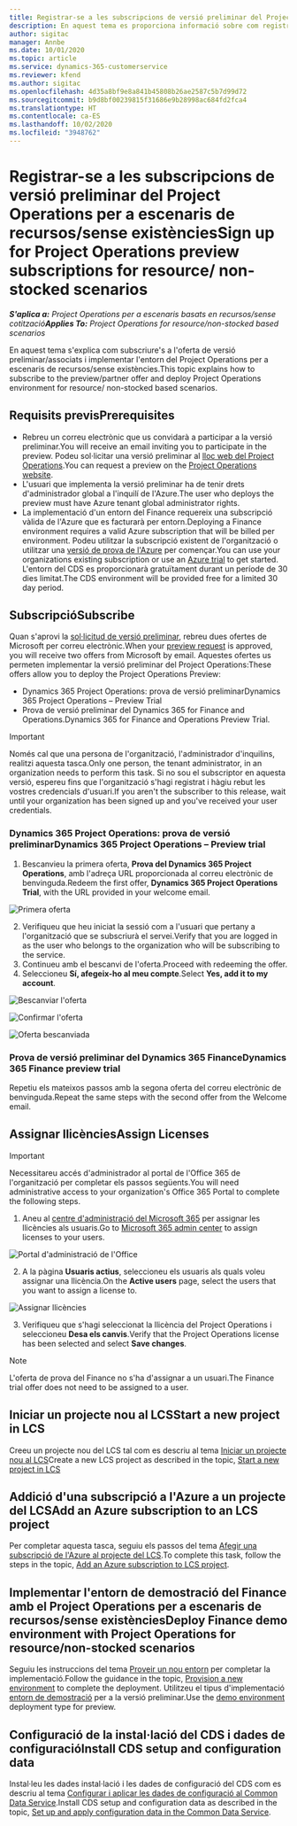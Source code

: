 ```yaml
---
title: Registrar-se a les subscripcions de versió preliminar del Project Operations per a escenaris de recursos/sense existències
description: En aquest tema es proporciona informació sobre com registrar-se i implementar el Project Operations per a escenaris de recursos/sense existències.
author: sigitac
manager: Annbe
ms.date: 10/01/2020
ms.topic: article
ms.service: dynamics-365-customerservice
ms.reviewer: kfend
ms.author: sigitac
ms.openlocfilehash: 4d35a8bf9e8a841b45808b26ae2587c5b7d99d72
ms.sourcegitcommit: b9d8bf00239815f31686e9b28998ac684fd2fca4
ms.translationtype: HT
ms.contentlocale: ca-ES
ms.lasthandoff: 10/02/2020
ms.locfileid: "3948762"
---
```

# <a name="sign-up-for-project-operations-preview-subscriptions-for-resource-non-stocked-scenarios"></a><span data-ttu-id="8220b-103">Registrar-se a les subscripcions de versió preliminar del Project Operations per a escenaris de recursos/sense existències</span><span class="sxs-lookup"><span data-stu-id="8220b-103">Sign up for Project Operations preview subscriptions for resource/ non-stocked scenarios</span></span>

<span data-ttu-id="8220b-104">_**S'aplica a:** Project Operations per a escenaris basats en recursos/sense cotització_</span><span class="sxs-lookup"><span data-stu-id="8220b-104">_**Applies To:** Project Operations for resource/non-stocked based scenarios_</span></span>

<span data-ttu-id="8220b-105">En aquest tema s'explica com subscriure's a l'oferta de versió preliminar/associats i implementar l'entorn del Project Operations per a escenaris de recursos/sense existències.</span><span class="sxs-lookup"><span data-stu-id="8220b-105">This topic explains how to subscribe to the preview/partner offer and deploy Project Operations environment for resource/ non-stocked based scenarios.</span></span>

## <a name="prerequisites"></a><span data-ttu-id="8220b-106">Requisits previs</span><span class="sxs-lookup"><span data-stu-id="8220b-106">Prerequisites</span></span>

- <span data-ttu-id="8220b-107">Rebreu un correu electrònic que us convidarà a participar a la versió preliminar.</span><span class="sxs-lookup"><span data-stu-id="8220b-107">You will receive an email inviting you to participate in the preview.</span></span> <span data-ttu-id="8220b-108">Podeu sol·licitar una versió preliminar al [lloc web del Project Operations](https://dynamics.microsoft.com/en-us/project-operations/overview/).</span><span class="sxs-lookup"><span data-stu-id="8220b-108">You can request a preview on the [Project Operations website](https://dynamics.microsoft.com/en-us/project-operations/overview/).</span></span>
- <span data-ttu-id="8220b-109">L'usuari que implementa la versió preliminar ha de tenir drets d'administrador global a l'inquilí de l'Azure.</span><span class="sxs-lookup"><span data-stu-id="8220b-109">The user who deploys the preview must have Azure tenant global administrator rights.</span></span>
- <span data-ttu-id="8220b-110">La implementació d'un entorn del Finance requereix una subscripció vàlida de l'Azure que es facturarà per entorn.</span><span class="sxs-lookup"><span data-stu-id="8220b-110">Deploying a Finance environment requires a valid Azure subscription that will be billed per environment.</span></span> <span data-ttu-id="8220b-111">Podeu utilitzar la subscripció existent de l'organització o utilitzar una [versió de prova de l'Azure](https://azure.microsoft.com/en-us/free/) per començar.</span><span class="sxs-lookup"><span data-stu-id="8220b-111">You can use your organizations existing subscription or use an [Azure trial](https://azure.microsoft.com/en-us/free/) to get started.</span></span> <span data-ttu-id="8220b-112">L'entorn del CDS es proporcionarà gratuïtament durant un període de 30 dies limitat.</span><span class="sxs-lookup"><span data-stu-id="8220b-112">The CDS environment will be provided free for a limited 30 day period.</span></span>

## <a name="subscribe"></a><span data-ttu-id="8220b-113">Subscripció</span><span class="sxs-lookup"><span data-stu-id="8220b-113">Subscribe</span></span>

<span data-ttu-id="8220b-114">Quan s'aprovi la [sol·licitud de versió preliminar](https://forms.office.com/FormsPro/Pages/ResponsePage.aspx?id=v4j5cvGGr0GRqy180BHbR56j8lZs0FdAvwT75_WNFyxUMkRDV1NYQU5TNjE2VjhKOVBUNVg2R0s1NC4u), rebreu dues ofertes de Microsoft per correu electrònic.</span><span class="sxs-lookup"><span data-stu-id="8220b-114">When your [preview request](https://forms.office.com/FormsPro/Pages/ResponsePage.aspx?id=v4j5cvGGr0GRqy180BHbR56j8lZs0FdAvwT75_WNFyxUMkRDV1NYQU5TNjE2VjhKOVBUNVg2R0s1NC4u) is approved, you will receive two offers from Microsoft by email.</span></span> <span data-ttu-id="8220b-115">Aquestes ofertes us permeten implementar la versió preliminar del Project Operations:</span><span class="sxs-lookup"><span data-stu-id="8220b-115">These offers allow you to deploy the Project Operations Preview:</span></span>

- <span data-ttu-id="8220b-116">Dynamics 365 Project Operations: prova de versió preliminar</span><span class="sxs-lookup"><span data-stu-id="8220b-116">Dynamics 365 Project Operations – Preview Trial</span></span>
- <span data-ttu-id="8220b-117">Prova de versió preliminar del Dynamics 365 for Finance and Operations.</span><span class="sxs-lookup"><span data-stu-id="8220b-117">Dynamics 365 for Finance and Operations Preview Trial.</span></span>

> [!IMPORTANT]
> <span data-ttu-id="8220b-118">Només cal que una persona de l'organització, l'administrador d'inquilins, realitzi aquesta tasca.</span><span class="sxs-lookup"><span data-stu-id="8220b-118">Only one person, the tenant administrator, in an organization needs to perform this task.</span></span> <span data-ttu-id="8220b-119">Si no sou el subscriptor en aquesta versió, espereu fins que l'organització s'hagi registrat i hàgiu rebut les vostres credencials d'usuari.</span><span class="sxs-lookup"><span data-stu-id="8220b-119">If you aren't the subscriber to this release, wait until your organization has been signed up and you've received your user credentials.</span></span>

### <a name="dynamics-365-project-operations--preview-trial"></a><span data-ttu-id="8220b-120">Dynamics 365 Project Operations: prova de versió preliminar</span><span class="sxs-lookup"><span data-stu-id="8220b-120">Dynamics 365 Project Operations – Preview trial</span></span>

1. <span data-ttu-id="8220b-121">Bescanvieu la primera oferta, **Prova del Dynamics 365 Project Operations**, amb l'adreça URL proporcionada al correu electrònic de benvinguda.</span><span class="sxs-lookup"><span data-stu-id="8220b-121">Redeem the first offer, **Dynamics 365 Project Operations Trial**, with the URL provided in your welcome email.</span></span>

![Primera oferta](./media/1FirstOffer.png)

2. <span data-ttu-id="8220b-123">Verifiqueu que heu iniciat la sessió com a l'usuari que pertany a l'organització que se subscriurà el servei.</span><span class="sxs-lookup"><span data-stu-id="8220b-123">Verify that you are logged in as the user who belongs to the organization who will be subscribing to the service.</span></span>
3. <span data-ttu-id="8220b-124">Continueu amb el bescanvi de l'oferta.</span><span class="sxs-lookup"><span data-stu-id="8220b-124">Proceed with redeeming the offer.</span></span> 
4. <span data-ttu-id="8220b-125">Seleccioneu **Sí, afegeix-ho al meu compte**.</span><span class="sxs-lookup"><span data-stu-id="8220b-125">Select **Yes, add it to my account**.</span></span>

![Bescanviar l'oferta](./media/2RedeemFirstOffer.png)

![Confirmar l'oferta](./media/3ConfirmFirstOffer.png)

![Oferta bescanviada](./media/4OfferSuccessfulyRedeemed.png)

### <a name="dynamics-365-finance-preview-trial"></a><span data-ttu-id="8220b-129">Prova de versió preliminar del Dynamics 365 Finance</span><span class="sxs-lookup"><span data-stu-id="8220b-129">Dynamics 365 Finance preview trial</span></span>

<span data-ttu-id="8220b-130">Repetiu els mateixos passos amb la segona oferta del correu electrònic de benvinguda.</span><span class="sxs-lookup"><span data-stu-id="8220b-130">Repeat the same steps with the second offer from the Welcome email.</span></span>

## <a name="assign-licenses"></a><span data-ttu-id="8220b-131">Assignar llicències</span><span class="sxs-lookup"><span data-stu-id="8220b-131">Assign Licenses</span></span>

> [!IMPORTANT]
> <span data-ttu-id="8220b-132">Necessitareu accés d'administrador al portal de l'Office 365 de l'organització per completar els passos següents.</span><span class="sxs-lookup"><span data-stu-id="8220b-132">You will need administrative access to your organization's Office 365 Portal to complete the following steps.</span></span>

1. <span data-ttu-id="8220b-133">Aneu al [centre d'administració del Microsoft 365](https://portal.office.com/) per assignar les llicències als usuaris.</span><span class="sxs-lookup"><span data-stu-id="8220b-133">Go to [Microsoft 365 admin center](https://portal.office.com/) to assign licenses to your users.</span></span>

![Portal d'administració de l'Office](./media/5OfficeAdminPortal.png)

2. <span data-ttu-id="8220b-135">A la pàgina **Usuaris actius**, seleccioneu els usuaris als quals voleu assignar una llicència.</span><span class="sxs-lookup"><span data-stu-id="8220b-135">On the **Active users** page, select the users that you want to assign a license to.</span></span>

![Assignar llicències](./media/6AssignLicenses.png)

3. <span data-ttu-id="8220b-137">Verifiqueu que s'hagi seleccionat la llicència del Project Operations i seleccioneu **Desa els canvis**.</span><span class="sxs-lookup"><span data-stu-id="8220b-137">Verify that the Project Operations license has been selected and select **Save changes**.</span></span> 

> [!NOTE]
> <span data-ttu-id="8220b-138">L'oferta de prova del Finance no s'ha d'assignar a un usuari.</span><span class="sxs-lookup"><span data-stu-id="8220b-138">The Finance trial offer does not need to be assigned to a user.</span></span>

## <a name="start-a-new-project-in-lcs"></a><span data-ttu-id="8220b-139">Iniciar un projecte nou al LCS</span><span class="sxs-lookup"><span data-stu-id="8220b-139">Start a new project in LCS</span></span>

<span data-ttu-id="8220b-140">Creeu un projecte nou del LCS tal com es descriu al tema [Iniciar un projecte nou al LCS](create-lcs-project.md)</span><span class="sxs-lookup"><span data-stu-id="8220b-140">Create a new LCS project as described in the topic, [Start a new project in LCS](create-lcs-project.md)</span></span>

## <a name="add-an-azure-subscription-to-an-lcs-project"></a><span data-ttu-id="8220b-141">Addició d'una subscripció a l'Azure a un projecte del LCS</span><span class="sxs-lookup"><span data-stu-id="8220b-141">Add an Azure subscription to an LCS project</span></span>

<span data-ttu-id="8220b-142">Per completar aquesta tasca, seguiu els passos del tema [Afegir una subscripció de l'Azure al projecte del LCS](resource-add-azure-subscription-lcs-project.md).</span><span class="sxs-lookup"><span data-stu-id="8220b-142">To complete this task, follow the steps in the topic, [Add an Azure subscription to LCS project](resource-add-azure-subscription-lcs-project.md).</span></span>

## <a name="deploy-finance-demo-environment-with-project-operations-for-resourcenon-stocked-scenarios"></a><span data-ttu-id="8220b-143">Implementar l'entorn de demostració del Finance amb el Project Operations per a escenaris de recursos/sense existències</span><span class="sxs-lookup"><span data-stu-id="8220b-143">Deploy Finance demo environment with Project Operations for resource/non-stocked scenarios</span></span>

<span data-ttu-id="8220b-144">Seguiu les instruccions del tema [Proveir un nou entorn](resource-provision-new-environment.md) per completar la implementació.</span><span class="sxs-lookup"><span data-stu-id="8220b-144">Follow the guidance in the topic, [Provision a new environment](resource-provision-new-environment.md) to complete the deployment.</span></span> <span data-ttu-id="8220b-145">Utilitzeu el tipus d'implementació [entorn de demostració](https://docs.microsoft.com/dynamics365/fin-ops-core/dev-itpro/deployment/deploy-demo-environment) per a la versió preliminar.</span><span class="sxs-lookup"><span data-stu-id="8220b-145">Use the [demo environment](https://docs.microsoft.com/dynamics365/fin-ops-core/dev-itpro/deployment/deploy-demo-environment) deployment type for preview.</span></span>

## <a name="install-cds-setup-and-configuration-data"></a><span data-ttu-id="8220b-146">Configuració de la instal·lació del CDS i dades de configuració</span><span class="sxs-lookup"><span data-stu-id="8220b-146">Install CDS setup and configuration data</span></span>

<span data-ttu-id="8220b-147">Instal·leu les dades instal·lació i les dades de configuració del CDS com es descriu al tema [Configurar i aplicar les dades de configuració al Common Data Service](resource-apply-pro-setup-config-data.md).</span><span class="sxs-lookup"><span data-stu-id="8220b-147">Install CDS setup and configuration data as described in the topic, [Set up and apply configuration data in the Common Data Service](resource-apply-pro-setup-config-data.md).</span></span>


